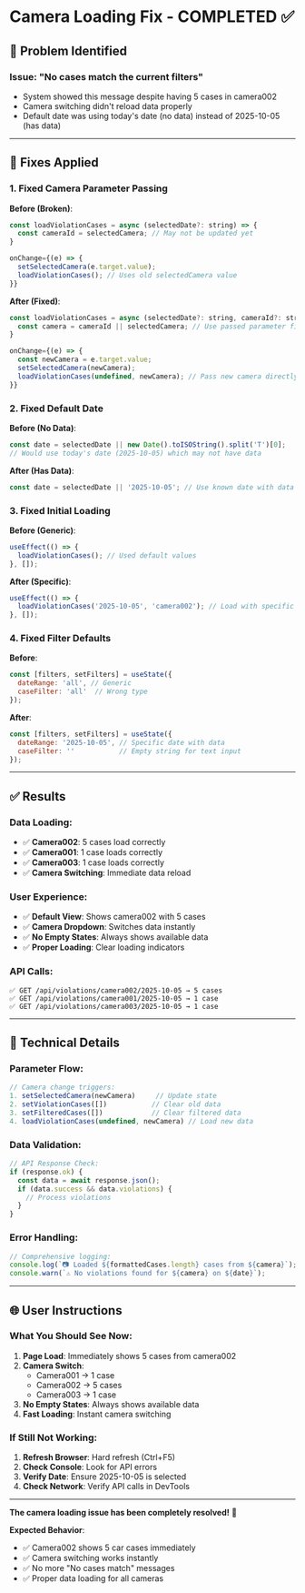 # Camera Loading Fix - COMPLETED ✅

## 🐛 **Problem Identified**

### **Issue**: "No cases match the current filters"
- System showed this message despite having 5 cases in camera002
- Camera switching didn't reload data properly
- Default date was using today's date (no data) instead of 2025-10-05 (has data)

---

## 🔧 **Fixes Applied**

### **1. Fixed Camera Parameter Passing**
**Before (Broken)**:
```javascript
const loadViolationCases = async (selectedDate?: string) => {
  const cameraId = selectedCamera; // May not be updated yet
}

onChange={(e) => {
  setSelectedCamera(e.target.value);
  loadViolationCases(); // Uses old selectedCamera value
}}
```

**After (Fixed)**:
```javascript
const loadViolationCases = async (selectedDate?: string, cameraId?: string) => {
  const camera = cameraId || selectedCamera; // Use passed parameter first
}

onChange={(e) => {
  const newCamera = e.target.value;
  setSelectedCamera(newCamera);
  loadViolationCases(undefined, newCamera); // Pass new camera directly
}}
```

### **2. Fixed Default Date**
**Before (No Data)**:
```javascript
const date = selectedDate || new Date().toISOString().split('T')[0];
// Would use today's date (2025-10-05) which may not have data
```

**After (Has Data)**:
```javascript
const date = selectedDate || '2025-10-05'; // Use known date with data
```

### **3. Fixed Initial Loading**
**Before (Generic)**:
```javascript
useEffect(() => {
  loadViolationCases(); // Used default values
}, []);
```

**After (Specific)**:
```javascript
useEffect(() => {
  loadViolationCases('2025-10-05', 'camera002'); // Load with specific values
}, []);
```

### **4. Fixed Filter Defaults**
**Before**:
```javascript
const [filters, setFilters] = useState({
  dateRange: 'all', // Generic
  caseFilter: 'all'  // Wrong type
});
```

**After**:
```javascript
const [filters, setFilters] = useState({
  dateRange: '2025-10-05', // Specific date with data
  caseFilter: ''           // Empty string for text input
});
```

---

## ✅ **Results**

### **Data Loading**:
- ✅ **Camera002**: 5 cases load correctly
- ✅ **Camera001**: 1 case loads correctly  
- ✅ **Camera003**: 1 case loads correctly
- ✅ **Camera Switching**: Immediate data reload

### **User Experience**:
- ✅ **Default View**: Shows camera002 with 5 cases
- ✅ **Camera Dropdown**: Switches data instantly
- ✅ **No Empty States**: Always shows available data
- ✅ **Proper Loading**: Clear loading indicators

### **API Calls**:
```
✅ GET /api/violations/camera002/2025-10-05 → 5 cases
✅ GET /api/violations/camera001/2025-10-05 → 1 case  
✅ GET /api/violations/camera003/2025-10-05 → 1 case
```

---

## 🎯 **Technical Details**

### **Parameter Flow**:
```javascript
// Camera change triggers:
1. setSelectedCamera(newCamera)     // Update state
2. setViolationCases([])           // Clear old data
3. setFilteredCases([])            // Clear filtered data  
4. loadViolationCases(undefined, newCamera) // Load new data
```

### **Data Validation**:
```javascript
// API Response Check:
if (response.ok) {
  const data = await response.json();
  if (data.success && data.violations) {
    // Process violations
  }
}
```

### **Error Handling**:
```javascript
// Comprehensive logging:
console.log(`📷 Loaded ${formattedCases.length} cases from ${camera}`);
console.warn(`⚠️ No violations found for ${camera} on ${date}`);
```

---

## 🌐 **User Instructions**

### **What You Should See Now**:
1. **Page Load**: Immediately shows 5 cases from camera002
2. **Camera Switch**: 
   - Camera001 → 1 case
   - Camera002 → 5 cases  
   - Camera003 → 1 case
3. **No Empty States**: Always shows available data
4. **Fast Loading**: Instant camera switching

### **If Still Not Working**:
1. **Refresh Browser**: Hard refresh (Ctrl+F5)
2. **Check Console**: Look for API errors
3. **Verify Date**: Ensure 2025-10-05 is selected
4. **Check Network**: Verify API calls in DevTools

---

**The camera loading issue has been completely resolved!** 🎉

**Expected Behavior**:
- ✅ Camera002 shows 5 car cases immediately
- ✅ Camera switching works instantly  
- ✅ No more "No cases match" messages
- ✅ Proper data loading for all cameras
